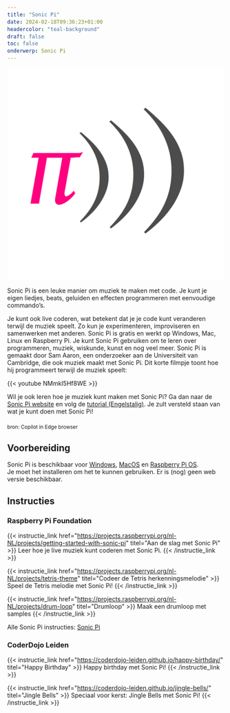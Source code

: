 ```yaml
---
title: "Sonic Pi"
date: 2024-02-18T09:36:23+01:00
headercolor: "teal-background"
draft: false
toc: false
onderwerp: Sonic Pi
---
```


![Sonic Pi](/onderwerpen/logos/sonic-pi.png)

Sonic Pi is een leuke manier om muziek te maken met code. Je kunt je eigen liedjes, beats, geluiden en effecten 
programmeren met eenvoudige commando’s. 

<!--more-->
Je kunt ook live coderen, wat betekent dat je je code kunt veranderen terwijl de muziek speelt. Zo kun je experimenteren,
improviseren en samenwerken met anderen. Sonic Pi is gratis en werkt op Windows, Mac, Linux en Raspberry Pi. Je kunt
Sonic Pi gebruiken om te leren over programmeren, muziek, wiskunde, kunst en nog veel meer. Sonic Pi is gemaakt door
Sam Aaron, een onderzoeker aan de Universiteit van Cambridge, die ook muziek maakt met Sonic Pi. Dit korte filmpje
toont hoe hij programmeert terwijl de muziek speelt:

{{< youtube NMmkI5Hf8WE >}}

Wil je ook leren hoe je muziek kunt maken met Sonic Pi? Ga dan naar de [Sonic Pi
website](https://sonic-pi.net/) en volg de [tutorial (Engelstalig)](https://sonic-pi.net/tutorial.html).
Je zult versteld staan van wat je kunt doen met Sonic Pi!

<sub>bron: Copilot in Edge browser</sub>

## Voorbereiding

Sonic Pi is beschikbaar voor [Windows](https://sonic-pi.net/#windows), [MacOS](https://sonic-pi.net/#mac) en 
[Raspberry Pi OS](https://sonic-pi.net/#rp).  
Je moet het installeren om het te kunnen gebruiken. Er is (nog) geen web versie beschikbaar.

## Instructies

### Raspberry Pi Foundation

{{< instructie_link href="https://projects.raspberrypi.org/nl-NL/projects/getting-started-with-sonic-pi" titel="Aan de slag met Sonic Pi" >}}
Leer hoe je live muziek kunt coderen met Sonic Pi.
{{< /instructie_link >}}

{{< instructie_link href="https://projects.raspberrypi.org/nl-NL/projects/tetris-theme" titel="Codeer de Tetris herkenningsmelodie" >}}
Speel de Tetris melodie met Sonic Pi!
{{< /instructie_link >}}

{{< instructie_link href="https://projects.raspberrypi.org/nl-NL/projects/drum-loop" titel="Drumloop" >}}
Maak een drumloop met samples
{{< /instructie_link >}}

Alle Sonic Pi instructies: [Sonic Pi](https://projects.raspberrypi.org/nl-NL/projects?software[]=sonic-pi)

### CoderDojo Leiden

{{< instructie_link href="https://coderdojo-leiden.github.io/happy-birthday/" titel="Happy Birthday" >}}
Happy birthday met Sonic Pi!
{{< /instructie_link >}}

{{< instructie_link href="https://coderdojo-leiden.github.io/jingle-bells/" titel="Jingle Bells" >}}
Speciaal voor kerst: Jingle Bells met Sonic Pi!
{{< /instructie_link >}}